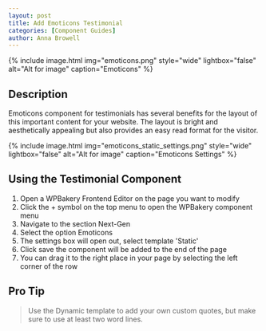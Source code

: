 ```yaml
---
layout: post
title: Add Emoticons Testimonial
categories: [Component Guides]
author: Anna Browell
---
```

{% include image.html img="emoticons.png" style="wide" lightbox="false" alt="Alt for image" caption="Emoticons" %}


## Description

Emoticons component for testimonials has several benefits for the layout of this important content for your website. The layout is bright and aesthetically appealing but also provides an easy read format for the visitor. 

{% include image.html img="emoticons_static_settings.png" style="wide" lightbox="false" alt="Alt for image" caption="Emoticons Settings" %}


## Using the Testimonial Component


1. Open a WPBakery Frontend Editor on the page you want to modify
2. Click the + symbol on the top menu to open the WPBakery component menu
3. Navigate to the section Next-Gen
4. Select the option Emoticons
5. The settings box will open out, select template 'Static'
6. Click save the component will be added to the end of the page
7. You can drag it to the right place in your page by selecting the left corner of the row


## Pro Tip
> Use the Dynamic template to add your own custom quotes, but make sure to use at least two word lines.
